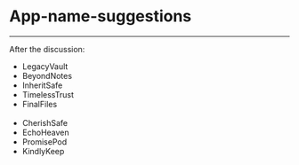 # App-name-suggestions
-----

After the discussion:

- LegacyVault
- BeyondNotes
- InheritSafe
- TimelessTrust
- FinalFiles
<br> <br>
- CherishSafe
- EchoHeaven
- PromisePod
- KindlyKeep
